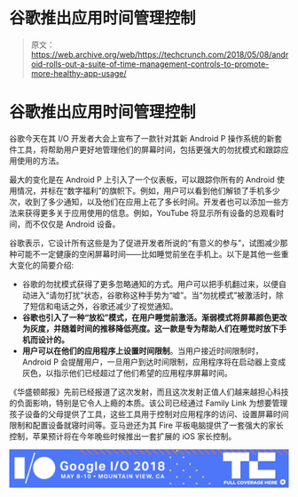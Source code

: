 # 谷歌推出应用时间管理控制

> 原文：<https://web.archive.org/web/https://techcrunch.com/2018/05/08/android-rolls-out-a-suite-of-time-management-controls-to-promote-more-healthy-app-usage/>

# 谷歌推出应用时间管理控制

谷歌今天在其 I/O 开发者大会上宣布了一款针对其新 Android P 操作系统的新套件工具，将帮助用户更好地管理他们的屏幕时间，包括更强大的勿扰模式和跟踪应用使用的方法。

最大的变化是在 Android P 上引入了一个仪表板，可以跟踪你所有的 Android 使用情况，并标在“数字福利”的旗帜下。例如，用户可以看到他们解锁了手机多少次，收到了多少通知，以及他们在应用上花了多长时间。开发者也可以添加一些方法来获得更多关于应用使用的信息。例如，YouTube 将显示所有设备的总观看时间，而不仅仅是 Android 设备。

谷歌表示，它设计所有这些是为了促进开发者所说的“有意义的参与”，试图减少那种可能不一定健康的空闲屏幕时间——比如睡觉前坐在手机上。以下是其他一些重大变化的简要介绍:

*   谷歌的勿扰模式获得了更多忽略通知的方式。用户可以把手机翻过来，以便自动进入“请勿打扰”状态，谷歌称这种手势为“嘘”。当“勿扰模式”被激活时，除了短信和电话之外，谷歌还减少了视觉通知。
*   **谷歌也引入了一种“放松”模式，在用户睡觉前激活。渐弱模式将屏幕颜色更改为灰度，并随着时间的推移降低亮度。这一款是专为帮助人们在睡觉时放下手机而设计的。**
*   **用户可以在他们的应用程序上设置时间限制**。当用户接近时间限制时，Android P 会提醒用户，一旦用户到达时间限制，应用程序将在启动器上变成灰色，以指示他们已经超过了他们希望的应用程序屏幕时间。

《华盛顿邮报》先前已经报道了这次发射，而且这次发射正值人们越来越担心科技的负面影响，特别是它令人上瘾的本质。该公司已经通过 Family Link 为想要管理孩子设备的父母提供了工具，这些工具用于控制对应用程序的访问、设置屏幕时间限制和配置设备就寝时间等。亚马逊还为其 Fire 平板电脑提供了一套强大的家长控制，苹果预计将在今年晚些时候推出一套扩展的 iOS 家长控制。

[![](img/126e3199b729d9c356ba71b95d318b47.png)](https://web.archive.org/web/20230225041619/https://techcrunch.com/tag/google-i-o-2018)